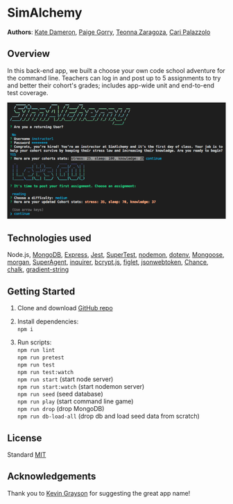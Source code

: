# SimAlchemy

**Authors**: [Kate Dameron](https://github.com/Katedam), [Paige Gorry](https://github.com/paigeegorry), [Teonna Zaragoza](https://github.com/tmzaragoza), [Cari Palazzolo](https://github.com/caripizza)

## Overview
In this back-end app, we built a choose your own code school adventure for the command line. Teachers can log in and post up to 5 assignments to try and better their cohort's grades; includes app-wide unit and end-to-end test coverage.

![SimAlchemy](screenshot.png)

## Technologies used
Node.js, [MongoDB](https://www.mongodb.com/what-is-mongodb), [Express](https://www.npmjs.com/package/express), [Jest](https://www.npmjs.com/package/jest), [SuperTest](https://www.npmjs.com/package/supertest), [nodemon](https://www.npmjs.com/package/nodemon), [dotenv](https://www.npmjs.com/package/dotenv), [Mongoose](https://www.npmjs.com/package/mongoose), [morgan](https://www.npmjs.com/package/morgan), [SuperAgent](https://www.npmjs.com/package/superagent), [inquirer](https://www.npmjs.com/package/inquirer), [bcrypt.js](https://www.npmjs.com/package/bcryptjs), [figlet](https://www.npmjs.com/package/figlet), [jsonwebtoken](https://www.npmjs.com/package/jsonwebtoken), [Chance](https://www.npmjs.com/package/chance), [chalk](https://www.npmjs.com/package/chalk), [gradient-string](https://www.npmjs.com/package/gradient-string)

## Getting Started
1. Clone and download [GitHub repo](https://github.com/team-sailboat/SimAlchemy)
1. Install dependencies:\
`npm i`

3. Run scripts:\
`npm run lint`\
`npm run pretest`\
`npm run test`\
`npm run test:watch`\
`npm run start` (start node server)\
`npm run start:watch` (start nodemon server)\
`npm run seed` (seed database)\
`npm run play` (start command line game)\
`npm run drop` (drop MongoDB)\
`npm run db-load-all` (drop db and load seed data from scratch)

## License
Standard [MIT](/LICENSE.md)

## Acknowledgements
Thank you to [Kevin Grayson](https://github.com/grayson073) for suggesting the great app name!
